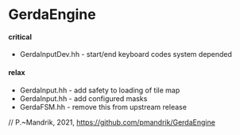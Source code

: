 # GerdaEngine

#### critical
* GerdaInputDev.hh - start/end keyboard codes system depended 

#### relax
* GerdaInput.hh - add safety to loading of tile map
* GerdaInput.hh - add configured masks
* GerdaFSM.hh - remove this from upstream release


// P.~Mandrik, 2021, https://github.com/pmandrik/GerdaEngine
